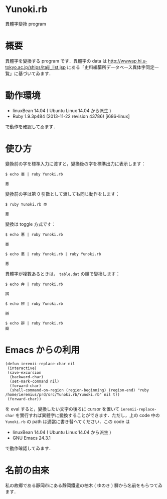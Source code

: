 Yunoki.rb
=========

異體字變換 program

# 概要

異體字を變換する program です．異體字の data は http://wwwap.hi.u-tokyo.ac.jp/ships/itaiji_list.jsp にある「史料編纂所データベース異体字同定一覧」に基づいてゐます．

# 動作環境

- linuxBean 14.04 ( Ubuntu Linux 14.04 から派生 )
- Ruby 1.9.3p484 (2013-11-22 revision 43786) [i686-linux]

で動作を確認してゐます．

# 使ひ方

變換前の字を標準入力に渡すと，變換後の字を標準出力に表示します：

```
$ echo 亜 | ruby Yunoki.rb

悪
```

變換前の字は第 0 引數として渡しても同じ動作をします：

```
$ ruby Yunoki.rb 亜

悪
```

變換は toggle 方式です：

```
$ echo 悪 | ruby Yunoki.rb

亜
```

```
$ echo 悪 | ruby Yunoki.rb | ruby Yunoki.rb

悪
```

異體字が複數あるときは， `table.dat` の順で變換します：

```
$ echo 弁 | ruby Yunoki.rb

辨

$ echo 辨 | ruby Yunoki.rb

辧

$ echo 辧 | ruby Yunoki.rb
瓣
```

# Emacs からの利用

```
(defun ieremii-replace-char nil
 (interactive)
 (save-excursion
  (backward-char)
  (set-mark-command nil)
  (forward-char)
  (shell-command-on-region (region-beginning) (region-end) "ruby /home/ieremius/prd/src/Yunoki.rb/Yunoki.rb" nil t))
 (forward-char))
```

を eval すると，變換したい文字の後ろに cursor を置いて `ieremii-replace-char` を實行すれば異體字に變換することができます．ただし，上の code 中の `Yunoki.rb` の path は適當に書き替へてください．この code は 

- linuxBean 14.04 ( Ubuntu Linux 14.04 から派生 )
- GNU Emacs 24.3.1

で動作確認してゐます．

# 名前の由來

私の故郷である靜岡市にある靜岡鐵道の柚木 ( ゆのき ) 驛から名前をもらつてゐます．
